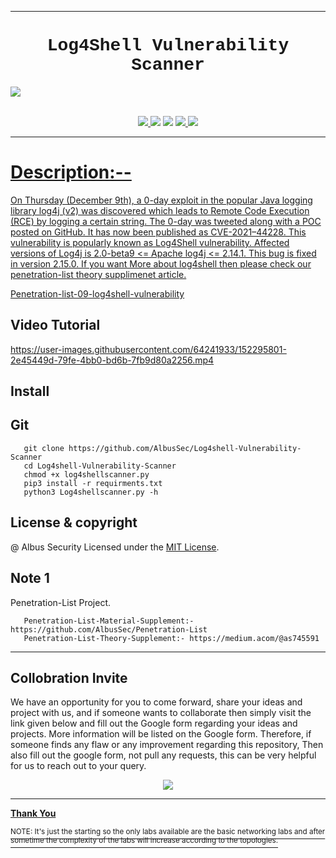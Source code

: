 ----

<h1 align="center" style="font-family:courier;">
Log4Shell Vulnerability Scanner
</h1>


<kbd>
  <img src="https://user-images.githubusercontent.com/64241933/202227277-6b5bea7c-5b20-4c24-951b-ef2f832e6628.jpg">
</kbd>

<p align="center">
<br>
<a href="https://resources.albussec.com"><img src="https://img.shields.io/badge/Library-Get%20Free-purle.svg"</a>
<a href="https://twitter.com/AlbusHacker"><img src="https://img.shields.io/twitter/follow/AlbusHacker?style=social"></a>
<a href="https://discord.gg/C3Q8Pcj2Q4"><img src="https://img.shields.io/discord/926531140297326682"></a>
<a href="https://medium.com/@as745591"><img src="https://img.shields.io/badge/follow-Albus%20Security-red.svg"</a>
<a href="https://albussec.com"><img src="https://img.shields.io/badge/Website-Hit%20Me-red.svg"</a>
</p>
   
----
   
# Description:--

On Thursday (December 9th), a 0-day exploit in the popular Java logging library log4j (v2) was discovered which leads to Remote Code Execution (RCE) by logging a certain string. The 0-day was tweeted along with a POC posted on GitHub. It has now been published as CVE-2021–44228. This vulnerability is popularly known as Log4Shell vulnerability. Affected versions of Log4j is 2.0-beta9 <= Apache log4j <= 2.14.1. This bug is fixed in version 2.15.0. If you want More about log4shell then please check our penetration-list theory supplimenet article.

<a href="https://medium.com/@as745591/albussec-penetration-list-14-log4shell-sample-5d0657a0eccb">Penetration-list-09-log4shell-vulnerability</a>

## Video Tutorial

https://user-images.githubusercontent.com/64241933/152295801-2e45449d-79fe-4bb0-bd6b-7fb9d80a2256.mp4


## Install

## Git 
```
   git clone https://github.com/AlbusSec/Log4shell-Vulnerability-Scanner
   cd Log4shell-Vulnerability-Scanner
   chmod +x log4shellscanner.py 
   pip3 install -r requirments.txt
   python3 Log4shellscanner.py -h
```

## License & copyright

@ Albus Security
Licensed under the [MIT License](LICENSE).


## Note 1

Penetration-List Project.
```
   Penetration-List-Material-Supplement:- https://github.com/AlbusSec/Penetration-List
   Penetration-List-Theory-Supplement:- https://medium.acom/@as745591
```

---
  
## Collobration Invite
  
  We have an opportunity for you to come forward, share your ideas and project with us, and if someone wants to collaborate then simply visit the link given below and fill out the Google form regarding your ideas and projects. More information will be listed on the Google form. Therefore, if someone finds any flaw or any improvement regarding this repository, Then also fill out the google form, not pull any requests, this can be very helpful for us to reach out to your query.
  
<p align="center">
  <a href="https://forms.gle/em56H3v258YdQZcFA"><img src="https://img.shields.io/badge/Form-Show%20Your%20Power-blue.svg"</a>
    </p>
  
  
----

**Thank You**

<sup>NOTE: It's just the starting so the only labs available are the  basic networking labs and after sometime the complexity of the labs will increase according to the topologies.</sup>

